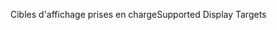 <span data-ttu-id="fedc6-101">Cibles d'affichage prises en charge</span><span class="sxs-lookup"><span data-stu-id="fedc6-101">Supported Display Targets</span></span>

